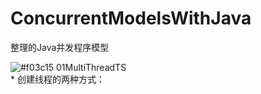 # ConcurrentModelsWithJava
整理的Java并发程序模型

![#f03c15](https://placehold.it/15/f03c15/000000?text=+) 01MultiThreadTS
<br/>* 创建线程的两种方式：


